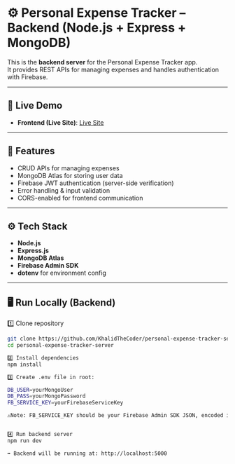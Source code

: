# ⚙️ Personal Expense Tracker – Backend (Node.js + Express + MongoDB)

This is the **backend server** for the Personal Expense Tracker app.  
It provides REST APIs for managing expenses and handles authentication with Firebase.

---

## 🔗 Live Demo

- **Frontend (Live Site)**: [Live Site](https://expense-tracker-5bc64.web.app/)  


---

## 🚀 Features

- CRUD APIs for managing expenses  
- MongoDB Atlas for storing user data  
- Firebase JWT authentication (server-side verification)  
- Error handling & input validation  
- CORS-enabled for frontend communication  

---

## ⚙️ Tech Stack

- **Node.js**  
- **Express.js**  
- **MongoDB Atlas**  
- **Firebase Admin SDK**  
- **dotenv** for environment config  

---

## 🖥️ Run Locally (Backend)

1️⃣ Clone repository  

```bash
git clone https://github.com/KhalidTheCoder/personal-expense-tracker-server
cd personal-expense-tracker-server

2️⃣ Install dependencies
npm install 

3️⃣ Create .env file in root:

DB_USER=yourMongoUser
DB_PASS=yourMongoPassword
FB_SERVICE_KEY=yourFirebaseServiceKey

️⚠️Note: FB_SERVICE_KEY should be your Firebase Admin SDK JSON, encoded in Base64.


4️⃣ Run backend server
npm run dev

➡️ Backend will be running at: http://localhost:5000





